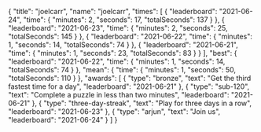 {
  "title": "joelcarr",
  "name": "joelcarr",
  "times": [
    {
      "leaderboard": "2021-06-24",
      "time": {
        "minutes": 2,
        "seconds": 17,
        "totalSeconds": 137
      }
    },
    {
      "leaderboard": "2021-06-23",
      "time": {
        "minutes": 2,
        "seconds": 25,
        "totalSeconds": 145
      }
    },
    {
      "leaderboard": "2021-06-22",
      "time": {
        "minutes": 1,
        "seconds": 14,
        "totalSeconds": 74
      }
    },
    {
      "leaderboard": "2021-06-21",
      "time": {
        "minutes": 1,
        "seconds": 23,
        "totalSeconds": 83
      }
    }
  ],
  "best": {
    "leaderboard": "2021-06-22",
    "time": {
      "minutes": 1,
      "seconds": 14,
      "totalSeconds": 74
    }
  },
  "mean": {
    "time": {
      "minutes": 1,
      "seconds": 50,
      "totalSeconds": 110
    }
  },
  "awards": [
    {
      "type": "bronze",
      "text": "Get the third fastest time for a day",
      "leaderboard": "2021-06-21"
    },
    {
      "type": "sub-120",
      "text": "Complete a puzzle in less than two minutes",
      "leaderboard": "2021-06-21"
    },
    {
      "type": "three-day-streak",
      "text": "Play for three days in a row",
      "leaderboard": "2021-06-23"
    },
    {
      "type": "arjun",
      "text": "Join us",
      "leaderboard": "2021-06-24"
    }
  ]
}